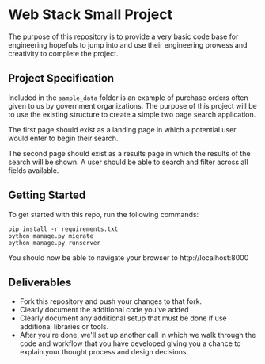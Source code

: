 # Web Stack Small Project

The purpose of this repository is to provide a very basic code base for
engineering hopefuls to jump into and use their engineering prowess and
creativity to complete the project.


## Project Specification

Included in the `sample_data` folder is an example of purchase orders
often given to us by government organizations. The purpose of this 
project will be to use the existing structure to create a simple
two page search application.

The first page should exist as a landing page in which a potential 
user would enter to begin their search.

The second page should exist as a results page in which the results
of the search will be shown. A user should be able to search and filter
across all fields available.


## Getting Started

To get started with this repo, run the following commands:

    pip install -r requirements.txt
    python manage.py migrate
    python manage.py runserver

You should now be able to navigate your browser to http://localhost:8000 

## Deliverables

- Fork this repository and push your changes to that fork.
- Clearly document the additional code you've added
- Clearly document any additional setup that must be done if use additional
  libraries or tools.
- After you're done, we'll set up another call in which we walk through the
  code and workflow that you have developed giving you a chance to explain your
  thought process and design decisions.